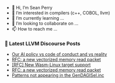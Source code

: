 - 👋 Hi, I’m Sean Perry
- 👀 I’m interested in compilers (c++, COBOL, llvm)
- 🌱 I’m currently learning ...
- 💞️ I’m looking to collaborate on ...
- 📫 How to reach me ...

<!---
s66perry/s66perry is a ✨ special ✨ repository because its `README.md` (this file) appears on your GitHub profile.
You can click the Preview link to take a look at your changes.
--->
### 📕 Latest LLVM Discourse Posts

<!-- DISCOURSE-LLVM:START -->
- [Our AI policy vs code of conduct and vs reality](https://discourse.llvm.org/t/our-ai-policy-vs-code-of-conduct-and-vs-reality/88300?page=3#post_61)
- [RFC: a new vectorized memory read packet](https://discourse.llvm.org/t/rfc-a-new-vectorized-memory-read-packet/88441#post_2)
- [[RFC] New Wasm-Linux target support](https://discourse.llvm.org/t/rfc-new-wasm-linux-target-support/88203#post_9)
- [RFC: a new vectorized memory read packet](https://discourse.llvm.org/t/rfc-a-new-vectorized-memory-read-packet/88441#post_1)
- [Patterns not appearing in the GenDAGISel.inc](https://discourse.llvm.org/t/patterns-not-appearing-in-the-gendagisel-inc/88440#post_4)
<!-- DISCOURSE-LLVM:END -->
